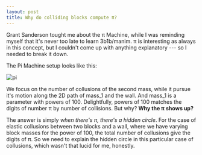 ```yaml
---
layout: post
title: Why do colliding blocks compute π?
---
```


Grant Sanderson tought me about the π Machine, while I was reminding myself that it's never too late to learn 3b1b/manim. π is interesting as always in this concept, but I couldn't come up with anything explanatory --- so I needed to break it down.

The Pi Machine setup looks like this:

![pi](/myblog/images/pi.png)

We focus on the number of collusions of the second mass, while it pursue it's motion along the 2D path of mass_1 and the wall. And mass_1 is a parameter with powers of 100. Delightfully, powers of 100 matches the digits of number π by number of collisions. But why? __Why the π shows up?__

The answer is simply *when there's π, there's a hidden circle*. For the case of elastic collusions between two blocks and a wall, where we have varying block masses for the power of 100, the total number of collusions give the digits of π. So we need to explain the hidden circle in this particular case of collusions, which wasn't that lucid for me, honestly.



